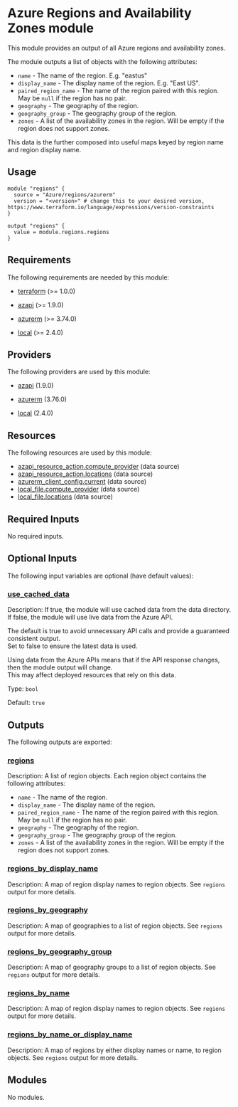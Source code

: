 <!-- BEGIN_TF_DOCS -->
# Azure Regions and Availability Zones module

This module provides an output of all Azure regions and availability zones.

The module outputs a list of objects with the following attributes:

- `name` - The name of the region. E.g. "eastus"
- `display_name` - The display name of the region. E.g. "East US".
- `paired_region_name` - The name of the region paired with this region.  May be `null` if the region has no pair.
- `geography` - The geography of the region.
- `geography_group` - The geography group of the region.
- `zones` - A list of the availability zones in the region. Will be empty if the region does not support zones.

This data is the further composed into useful maps keyed by region name and region display name.

## Usage

```hcl
module "regions" {
  source = "Azure/regions/azurerm"
  version = "<version>" # change this to your desired version, https://www.terraform.io/language/expressions/version-constraints
}

output "regions" {
  value = module.regions.regions
}
```

<!-- markdownlint-disable MD033 -->
## Requirements

The following requirements are needed by this module:

- <a name="requirement_terraform"></a> [terraform](#requirement\_terraform) (>= 1.0.0)

- <a name="requirement_azapi"></a> [azapi](#requirement\_azapi) (>= 1.9.0)

- <a name="requirement_azurerm"></a> [azurerm](#requirement\_azurerm) (>= 3.74.0)

- <a name="requirement_local"></a> [local](#requirement\_local) (>= 2.4.0)

## Providers

The following providers are used by this module:

- <a name="provider_azapi"></a> [azapi](#provider\_azapi) (1.9.0)

- <a name="provider_azurerm"></a> [azurerm](#provider\_azurerm) (3.76.0)

- <a name="provider_local"></a> [local](#provider\_local) (2.4.0)

## Resources

The following resources are used by this module:

- [azapi_resource_action.compute_provider](https://registry.terraform.io/providers/azure/azapi/latest/docs/data-sources/resource_action) (data source)
- [azapi_resource_action.locations](https://registry.terraform.io/providers/azure/azapi/latest/docs/data-sources/resource_action) (data source)
- [azurerm_client_config.current](https://registry.terraform.io/providers/hashicorp/azurerm/latest/docs/data-sources/client_config) (data source)
- [local_file.compute_provider](https://registry.terraform.io/providers/hashicorp/local/latest/docs/data-sources/file) (data source)
- [local_file.locations](https://registry.terraform.io/providers/hashicorp/local/latest/docs/data-sources/file) (data source)

<!-- markdownlint-disable MD013 -->
## Required Inputs

No required inputs.

## Optional Inputs

The following input variables are optional (have default values):

### <a name="input_use_cached_data"></a> [use\_cached\_data](#input\_use\_cached\_data)

Description: If true, the module will use cached data from the data directory. If false, the module will use live data from the Azure API.

The default is true to avoid unnecessary API calls and provide a guaranteed consistent output.  
Set to false to ensure the latest data is used.

Using data from the Azure APIs means that if the API response changes, then the module output will change.  
This may affect deployed resources that rely on this data.

Type: `bool`

Default: `true`

## Outputs

The following outputs are exported:

### <a name="output_regions"></a> [regions](#output\_regions)

Description: A list of region objects. Each region object contains the following attributes:

- `name` - The name of the region.
- `display_name` - The display name of the region.
- `paired_region_name` - The name of the region paired with this region. May be `null` if the region has no pair.
- `geography` - The geography of the region.
- `geography_group` - The geography group of the region.
- `zones` - A list of the availability zones in the region. Will be empty if the region does not support zones.

### <a name="output_regions_by_display_name"></a> [regions\_by\_display\_name](#output\_regions\_by\_display\_name)

Description: A map of region display names to region objects. See `regions` output for more details.

### <a name="output_regions_by_geography"></a> [regions\_by\_geography](#output\_regions\_by\_geography)

Description: A map of geographies to a list of region objects. See `regions` output for more details.

### <a name="output_regions_by_geography_group"></a> [regions\_by\_geography\_group](#output\_regions\_by\_geography\_group)

Description: A map of geography groups to a list of region objects. See `regions` output for more details.

### <a name="output_regions_by_name"></a> [regions\_by\_name](#output\_regions\_by\_name)

Description: A map of region display names to region objects. See `regions` output for more details.

### <a name="output_regions_by_name_or_display_name"></a> [regions\_by\_name\_or\_display\_name](#output\_regions\_by\_name\_or\_display\_name)

Description: A map of regions by either display names or name, to region objects. See `regions` output for more details.

## Modules

No modules.


<!-- END_TF_DOCS -->